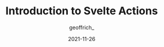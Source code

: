 ---
author: geoffrich_
date: 2021-11-26
draft: true
publisher: logrocket
tags:
  - svelte
target_url: https://blog.logrocket.com/svelte-actions-introduction/
title: Introduction to Svelte Actions
---